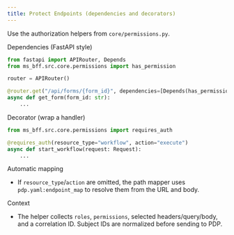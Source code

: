 ```yaml
---
title: Protect Endpoints (dependencies and decorators)
---
```


Use the authorization helpers from `core/permissions.py`.

Dependencies (FastAPI style)

```python
from fastapi import APIRouter, Depends
from ms_bff.src.core.permissions import has_permission

router = APIRouter()

@router.get("/api/forms/{form_id}", dependencies=[Depends(has_permission(resource_type="form", action="read"))])
async def get_form(form_id: str):
    ...
```

Decorator (wrap a handler)

```python
from ms_bff.src.core.permissions import requires_auth

@requires_auth(resource_type="workflow", action="execute")
async def start_workflow(request: Request):
    ...
```

Automatic mapping

- If `resource_type`/`action` are omitted, the path mapper uses `pdp.yaml:endpoint_map` to resolve them from the URL and body.

Context

- The helper collects `roles`, `permissions`, selected headers/query/body, and a correlation ID. Subject IDs are normalized before sending to PDP.


